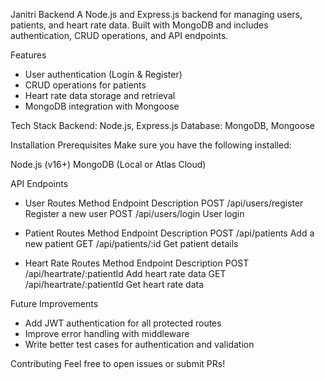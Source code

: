 Janitri Backend
A Node.js and Express.js backend for managing users, patients, and heart rate data. Built with MongoDB and includes authentication, CRUD operations, and API endpoints.

Features
* User authentication (Login & Register)
* CRUD operations for patients
*  Heart rate data storage and retrieval
* MongoDB integration with Mongoose

Tech Stack
Backend: Node.js, Express.js
Database: MongoDB, Mongoose

Installation
Prerequisites
Make sure you have the following installed:

Node.js (v16+)
MongoDB (Local or Atlas Cloud)

API Endpoints
* User Routes
Method	Endpoint	            Description
POST	/api/users/register	    Register a new user
POST	/api/users/login	    User login

* Patient Routes
Method	 Endpoint	         Description
POST	 /api/patients	     Add a new patient
GET	     /api/patients/:id	 Get patient details

* Heart Rate Routes
Method	  Endpoint	                    Description
POST	  /api/heartrate/:patientId	    Add heart rate data
GET	      /api/heartrate/:patientId	    Get heart rate data


Future Improvements
* Add JWT authentication for all protected routes
* Improve error handling with middleware
* Write better test cases for authentication and validation

Contributing
Feel free to open issues or submit PRs!
